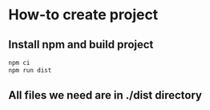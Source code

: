 # How-to create project

## Install npm and build project

```sh
npm ci
npm run dist
```

## All files  we need are in ./dist directory
